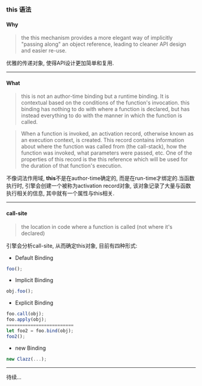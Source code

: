 ### this 语法

#### Why
> the this mechanism provides a more elegant way of implicitly "passing along" an object reference, leading to cleaner API design and easier re-use.

优雅的传递对象, 使得API设计更加简单和复用.

---------------
#### What
> this is not an author-time binding but a runtime binding. It is contextual based on the conditions of the function's invocation. this binding has nothing to do with where a function is declared, but has instead everything to do with the manner in which the function is called.

> When a function is invoked, an activation record, otherwise known as an execution context, is created. This record contains information about where the function was called from (the call-stack), how the function was invoked, what parameters were passed, etc. One of the properties of this record is the this reference which will be used for the duration of that function's execution.

不像词法作用域, **this**不是在author-time确定的, 而是在run-time才绑定的.当函数执行时, 引擎会创建一个被称为activation record对象, 该对象记录了大量与函数执行相关的信息, 其中就有一个属性与this相关.

---------------
#### call-site
> the location in code where a function is called (not where it's declared)

引擎会分析call-site, 从而确定this对象, 目前有四种形式:

- Default Binding
```javascript
foo();
```
- Implicit Binding
```javascript
obj.foo();
```
- Explicit Binding
```javascript
foo.call(obj);
foo.apply(obj);
=========================
let foo2 = foo.bind(obj);
foo2();
```
- new Binding
```javascript
new Clazz(...);
```

---------------
待续...








